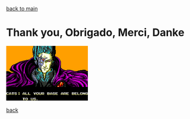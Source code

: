 [back to main](../../../../README.md)

# Thank you, Obrigado, Merci, Danke

![dssv](../static/images/Aybabtu.png)

[back](part5.md)
